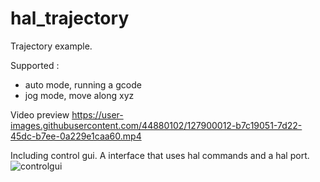 
# hal_trajectory
Trajectory example.

Supported :
- auto mode, running a gcode
- jog mode, move along xyz

Video preview
https://user-images.githubusercontent.com/44880102/127900012-b7c19051-7d22-45dc-b7ee-0a229e1caa60.mp4

Including control gui. A interface that uses hal commands and a hal port.
![controlgui](https://user-images.githubusercontent.com/44880102/128598811-8caede55-f9bf-4c16-9bea-f3ba0f9a310f.jpg)
